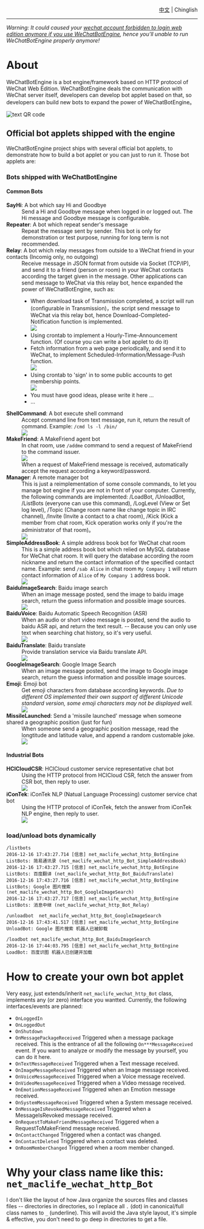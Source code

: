 <div style='text-align:right;'><a href='/doc/ReadMe.中文.md'>中文</a> | <span>Chinglish</span></div>

----

*Warning: It could caused your [wechat account forbidden to login web edition anymore if you use WeChatBotEngine](https://github.com/moontide/WeChatBotEngine/issues/12), hence you'll unable to run WeChatBotEngine properly anymore!*

# About #

WeChatBotEngine is a bot engine/framework based on HTTP protocol of WeChat Web Edition.
WeChatBotEngine deals the communication with WeChat server itself, developers can develop bot applet based on that, so developers can build new bots to expand the power of WeChatBotEngine。

![text QR code](https://github.com/moontide/WeChatBotEngine/raw/master/doc/img/text-QR-code.png)

## Official bot applets shipped with the engine ##
WeChatBotEngine project ships with several official bot applets, to demonstrate how to build a bot applet or you can just to run it.
Those bot applets are:

### Bots shipped with WeChatBotEngine ###
#### Common Bots ####
<dl>
	<dt><strong>SayHi</strong>: A bot which say Hi and Goodbye</dt>
	<dd>
		Send a Hi and Goodbye message when logged in or logged out. The Hi message and Goodbye message is configurable.
	</dd>
	<dt><strong>Repeater</strong>: A bot which repeat sender's message</dt>
	<dd>
		Repeat the message sent by sender. This bot is only for demonstration or test purpose, running for long term is not recommended.
	</dd>
	<dt><strong>Relay</strong>: A bot which relay messages from outside to a WeChat friend in your contacts (Incomig only, no outgoing)</dt>
	<dd>
		Receive message in JSON format from outside via Socket (TCP/IP), and send it to a friend (person or room) in your WeChat contacts according the target given in the message. Other applications can send message to WeChat via this relay bot, hence expanded the power of WeChatBotEngine, such as:
		<br/>
		<ul>
			<li>When download task of Transmission completed, a script will run (configurable in Transmission)，the script send message to WeChat via this relay bot, hence Download-Completed-Notification function is implemented.
				<br/>
				<img src='https://github.com/moontide/WeChatBotEngine/raw/master/doc/img/bot-relay.notify-transmission-download-complete-50%25.png'/>
			</li>
			<li>Using crontab to implement a Hourly-Time-Announcement function. (Of course you can write a bot applet to do it)</li>
			<li>Fetch information from a web page periodically, and send it to WeChat, to implement Scheduled-Information/Message-Push function.
				<br/>
				<img src='https://github.com/moontide/WeChatBotEngine/raw/master/doc/img/bot-relay.message-push-qiushibaike.png'/>
			</li>
			<li>Using crontab to 'sign' in to some public accounts to get membership points.
				<br/>
				<img src='https://github.com/moontide/WeChatBotEngine/raw/master/doc/img/bot-relay.scheduled-sign-50%25.png'/>
			</li>
			<li>You must have good ideas, please write it here ...</li>
			<li>...</li>
		</ul>
	</dd>
	<dt><strong>ShellCommand</strong>: A bot execute shell command</dt>
	<dd>
		Accept command line from text message, run it, return the result of command. Example: <code>/cmd ls -l /bin/</code>
		<br/>
		<img src='https://github.com/moontide/WeChatBotEngine/raw/master/doc/img/bot-shell-command.png'/>
	</dd>
	<dt><strong>MakeFriend</strong>: A MakeFriend agent bot</dt>
	<dd>In chat room, use <code>/addme</code> command to send a request of MakeFriend to the command issuer.
		<br/>
		<img src='https://github.com/moontide/WeChatBotEngine/raw/master/doc/img/bot-make-friend-addme.png'/>
		<br/>
		When a request of MakeFriend message is received, automatically accept the request according a keyword/password.
	</dd>
	<dt><strong>Manager</strong>: A remote manager bot</dt>
	<dd>This is just a reimplementation of some console commands, to let you manage bot engine if you are not in front of your computer. Currently, the following commands are implemented: /LoadBot, /UnloadBot, /ListBots (everyone can use this command), /LogLevel (View or Set log level), /Topic (Change room name like change topic in IRC channel), /Invite (Invite a contact to a chat room), /Kick (Kick a member from chat room, Kick operation works only if you're the administrator of that room)。
		<br/>
		<img src='https://github.com/moontide/WeChatBotEngine/raw/master/doc/img/bot-manager.png'/>
	</dd>
	<dt><strong>SimpleAddressBook</strong>: A simple address book bot for WeChat chat room</dt>
	<dd>
		This is a simple address book bot which relied on MySQL database for WeChat chat room. It will query the database according the room nickname and return the contact information of the specified contact name. Example: send <code>/sab Alice</code> in chat room <code>My Company 1</code> will return contact information of <code>Alice</code> of <code>My Company 1</code> address book.
		<br/>
		<img src='https://github.com/moontide/WeChatBotEngine/raw/master/doc/img/bot-simple-address-book-50%25.png'/>
	</dd>
	<dt><strong>BaiduImageSearch</strong>: Baidu image search</dt>
	<dd>
		When an image message posted, send the image to baidu image search, return the guess information and possible image sources.
		<br/>
		<img src='https://github.com/moontide/WeChatBotEngine/raw/master/doc/img/bot-baidu-image-search-50%25.png'/>
	</dd>
	<dt><strong>BaiduVoice</strong>: Baidu Automatic Speech Recognition (ASR)</dt>
	<dd>
		When an audio or short video message is posted, send the audio to baidu ASR api, and return the text result. -- Because you can only use text when searching chat history, so it's very useful.
		<br/>
		<img src='https://github.com/moontide/WeChatBotEngine/raw/master/doc/img/bot-baidu-voice.png'/>
	</dd>
	<dt><strong>BaiduTranslate</strong>: Baidu translate</dt>
	<dd>
		Provide translation service via Baidu translate API.
		<br/>
		<img src='https://github.com/moontide/WeChatBotEngine/raw/master/doc/img/bot-baidu-translate.png'/>
	</dd>
	<dt><strong>GoogleImageSearch</strong>: Google Image Search</dt>
	<dd>
		When an image message posted, send the image to Google image search, return the guess information and possible image sources.
	</dd>
	<dt><strong>Emoji</strong>: Emoji bot</dt>
	<dd>
		Get emoji characters from database according keywords. <em>Due to different OS implemented their own support of different Unicode standard version, some emoji characters may not be displayed well.</em>
		<br/>
		<img src='https://github.com/moontide/WeChatBotEngine/raw/master/doc/img/bot-emoji.png'/>
	</dd>
	<dt><strong>MissileLaunched</strong>: Send a 'missile launched' message when someone shared a geographic position (just for fun)</dt>
	<dd>
		When someone send a geographic position message, read the longtitude and latitude value, and append a random customable joke.
		<br/>
		<img src='https://github.com/moontide/WeChatBotEngine/raw/master/doc/img/bot-missile-launched.png'/>
	</dd>
</dl>

#### Industrial Bots ####
<dl>
	<dt><strong>HCICloudCSR</strong>: HCICloud customer service representative chat bot</dt>
	<dd>
		Using the HTTP protocol from HCICloud CSR, fetch the answer from CSR bot, then reply to user.
		<br/>
		<img src='https://github.com/moontide/WeChatBotEngine/raw/master/doc/img/bot-hcicloud-csr.png'/>
	</dd>
	<dt><strong>iConTek</strong>: iConTek NLP (Natual Language Processing) customer service chat bot</dt>
	<dd>
		Using the HTTP protocol of iConTek, fetch the answer from iConTek NLP engine, then reply to user.
		<br/>
		<img src='https://github.com/moontide/WeChatBotEngine/raw/master/doc/img/bot-iConTek-50%25.png'/>
	</dd>
</dl>


### load/unload bots dynamically ###
	/listbots
	2016-12-16 17:43:27.714 [信息] net_maclife_wechat_http_BotEngine ListBots: 简易通讯录 (net_maclife_wechat_http_Bot_SimpleAddressBook)
	2016-12-16 17:43:27.715 [信息] net_maclife_wechat_http_BotEngine ListBots: 百度翻译 (net_maclife_wechat_http_Bot_BaiduTranslate)
	2016-12-16 17:43:27.716 [信息] net_maclife_wechat_http_BotEngine ListBots: Google 图片搜索 (net_maclife_wechat_http_Bot_GoogleImageSearch)
	2016-12-16 17:43:27.717 [信息] net_maclife_wechat_http_BotEngine ListBots: 消息中继 (net_maclife_wechat_http_Bot_Relay)

	/unloadbot  net_maclife_wechat_http_Bot_GoogleImageSearch
	2016-12-16 17:43:41.517 [信息] net_maclife_wechat_http_BotEngine UnloadBot: Google 图片搜索 机器人已被卸载

	/loadbot net_maclife_wechat_http_Bot_BaiduImageSearch
	2016-12-16 17:44:03.795 [信息] net_maclife_wechat_http_BotEngine LoadBot: 百度识图 机器人已创建并加载

# How to create your own bot applet #
Very easy, just extends/inherit `net_maclife_wechat_http_Bot` class, implements any (or zero) interface you wantted.
Currently, the following interfaces/events are planned:

- `OnLoggedIn`
- `OnLoggedOut`
- `OnShutdown`
- `OnMessagePackageReceived` Triggered when a message package received. This is the entrance of all the following `On***MessageReceived` event. If you want to analyze or modify the message by yourself, you can do it here.
- `OnTextMessageReceived` Triggered when a Text message received.
- `OnImageMessageReceived` Triggered when an Image message received.
- `OnVoiceMessageReceived` Triggered when a Voice message received.
- `OnVideoMessageReceived` Triggered when a Video message received.
- `OnEmotionMessageReceived` Triggered when an Emotion message received.
- `OnSystemMessageReceived` Triggered when a System message received.
- `OnMessageIsRevokedMessageReceived` Triggered when a MessageIsRevoked message received.
- `OnRequestToMakeFriendMessageReceived` Triggered when a RequestToMakeFriend message received.
- `OnContactChanged` Triggered when a contact was changed.
- `OnContactDeleted` Triggered when a contact was deleted.
- `OnRoomMemberChanged` Triggered when a room member changed.

# Why your class name like this: `net_maclife_wechat_http_Bot` #
I don't like the layout of how Java organize the sources files and classes files -- directories in directories, so I replace all `.` (dot) in canonical/full class names to `_` (underline). This will avoid the Java style layout, it's simple & effective, you don't need to go deep in directories to get a file.
